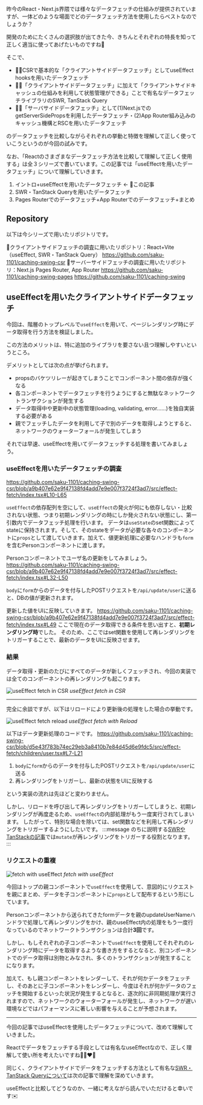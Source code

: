 昨今のReact・Next.js界隈では様々なデータフェッチの仕組みが提供されていますが、一体どのような場面でどのデータフェッチ方法を使用したらベストなのでしょうか？

開発のためにたくさんの選択肢が出てきた今、きちんとそれぞれの特長を知って正しく適当に使ってあげたいものですね🌟

そこで、
- ☝🏻CSRで基本的な「クライアントサイドデータフェッチ」としてuseEffect hooksを用いたデータフェッチ
- ✌🏻「クライアントサイドデータフェッチ」に加えて「クライアントサイドキャッシュの仕組みを利用して状態管理ができる」ことで有名なデータフェッチライブラリのSWR, TanStack Query
- 🤟🏻「サーバサイドデータフェッチ」として(1)Next.jsでのgetServerSidePropsを利用したデータフェッチ・(2)App Router組み込みのキャッシュ機構とRSCを用いたデータフェッチ

のデータフェッチを比較しながらそれぞれの挙動と特徴を理解して正しく使っていこうというのが今回の試みです。

なお、「Reactのさまざまなデータフェッチ方法を比較して理解して正しく使用する」は全３シリーズで書いています。この記事では「useEffectを用いたデータフェッチ」について理解していきます。

1. イントロ+useEffectを用いたデータフェッチ ← 👀この記事
2. SWR・TanStack Queryを用いたデータフェッチ
3. Pages Routerでのデータフェッチ+App Routerでのデータフェッチ+まとめ

## Repository
以下は今シリーズで用いたリポジトリです。

🔽クライアントサイドフェッチの調査に用いたリポジトリ：React+Vite（useEffect, SWR・TanStack Query）
https://github.com/saku-1101/caching-swing-csr
🔽サーバーサイドフェッチの調査に用いたリポジトリ：Next.js Pages Router, App Router
https://github.com/saku-1101/caching-swing-pages
https://github.com/saku-1101/caching-swing

## useEffectを用いたクライアントサイドデータフェッチ
今回は、階層のトップレベルで`useEffect`を用いて、ページレンダリング時にデータ取得を行う方法を検証しました。

この方法のメリットは、特に追加のライブラリを要さない且つ理解しやすいというところ。

デメリットとしては次の点が挙げられます。
- propsのバケツリレーが起きてしまうことでコンポーネント間の依存が強くなる
- 各コンポーネントでデータフェッチを行うようにすると無駄なネットワークトランザクションが発生する
- データ取得中や更新中の状態管理(loading, validating, error……)を独自実装する必要がある
- 親でフェッチしたデータを利用して子で別のデータを取得しようとすると、ネットワークのウォーターフォールが発生してしまう

それでは早速、useEffectを用いてデータフェッチする処理を書いてみましょう。

### useEffectを用いたデータフェッチの調査
https://github.com/saku-1101/caching-swing-csr/blob/a9b407e62e9f47138fd4add7e9e007f3724f3ad7/src/effect-fetch/index.tsx#L10-L65

`useEffect`の依存配列を空にして、`useEffect`の発火が何にも依存しない・比較されない状態、つまり初期レンダリングの時にしか発火されない状態にし、第一引数内でデータフェッチ処理を行います。
データは`useState`のset関数によってstateに保持されます。そして、そのstateをデータが必要な各々のコンポーネントに`props`として渡していきます。加えて、値更新処理に必要なハンドラも`form`を含むPersonコンポーネントに渡します。

Personコンポーネントでユーザ名の更新をしてみましょう。
https://github.com/saku-1101/caching-swing-csr/blob/a9b407e62e9f47138fd4add7e9e007f3724f3ad7/src/effect-fetch/index.tsx#L32-L50

`body`に`form`からのデータを付与したPOSTリクエストを`/api/update/user`に送ると、DBの値が更新されます。

更新した値をUIに反映していきます。
https://github.com/saku-1101/caching-swing-csr/blob/a9b407e62e9f47138fd4add7e9e007f3724f3ad7/src/effect-fetch/index.tsx#L49
ここで現在のデータ取得できる条件を思い出すと、**初期レンダリング時**でした。
そのため、ここではset関数を使用して再レンダリングをトリガーすることで、最新のデータをUIに反映させます。

### 結果
データ取得・更新のたびにすべてのデータが新しくフェッチされ、今回の実装では全てのコンポーネントの再レンダリングも起こります。

![useEffect fetch in CSR](https://storage.googleapis.com/zenn-user-upload/f1c37e1c6db0-20231119.gif)
*useEffect fetch in CSR*

***

完全に余談ですが、以下はリロードにより更新後の処理をした場合の挙動です。

![useEffect fetch reload](https://storage.googleapis.com/zenn-user-upload/13e9b1e14bdf-20231122.gif)
*useEffect fetch with Reload*

以下はデータ更新処理のコードです。
https://github.com/saku-1101/caching-swing-csr/blob/d5e43f783b74ec29eb3a8410b7e84d45d6e9fdc5/src/effect-fetch/children/user.tsx#L7-L21
1. `body`に`form`からのデータを付与したPOSTリクエストを`/api/update/user`に送る
2. 再レンダリングをトリガーし、最新の状態をUIに反映する

という実装の流れは先ほどと変わりません。

しかし、リロードを呼び出して再レンダリングをトリガーしてしまうと、初期レンダリングが再度走るため、`useEffect`の内部処理がもう一度実行されてしまいます。
したがって、特別な場合を除いては、set関数などを利用して再レンダリングをトリガーするようにしたいです。
:::message
のちに説明する[SWRやTanStackの記事](https://zenn.dev/cybozu_frontend/articles/a735baacc09c6a)では`mutate`が再レンダリングをトリガーする役割となります。
:::

### リクエストの重複
![fetch with useEffect](https://storage.googleapis.com/zenn-user-upload/88c95335b24a-20231119.png)
*fetch with useEffect*

今回はトップの親コンポーネントで`useEffect`を使用して、意図的にリクエストを親にまとめ、データを子コンポーネントに`props`として配布するという形にしています。

Personコンポーネントから送られてきたformデータを親のupdateUserNameハンドラで処理して再レンダリングをかけ、親のuseEffect内の処理をもう一度行なっているのでネットワークトランザクションは合計**3回**です。

しかし、もしそれぞれの子コンポーネントで`useEffect`を使用してそれぞれのレンダリング時にデータを取得するような書き方をするとなると、別コンポーネントでのデータ取得は別物とみなされ、多くのトランザクションが発生することになります。

加えて、もし親コンポーネントをレンダーして、それが何かデータをフェッチし、そのあとに子コンポーネントをレンダーし、今度はそれが何かデータのフェッチを開始するといった状況が発生するとなると、逐次的に非同期処理が実行されますので、ネットワークのウォーターフォールが発生し、ネットワークが遅い環境などではパフォーマンスに著しい影響を与えることが予想されます。

***

今回の記事ではuseEffectを使用したデータフェッチについて、改めて理解していきました。

Reactでデータをフェッチする手段としては有名なuseEffectなので、正しく理解して使い所を考えたいですね💪🏻❤️‍🔥

同じく、クライアントサイドでデータをフェッチする方法として有名な[SWR・TanStack Queryについて](https://zenn.dev/cybozu_frontend/articles/a735baacc09c6a)は次の記事で理解を深めていきます。

useEffectと比較してどうなのか、一緒に考えながら読んでいただけると幸いです✉️